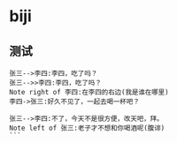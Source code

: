 # biji
## 测试

````sequencetitle: 序列图的展示
张三-->李四:李四，吃了吗？
张三-->>李四:李四，吃了吗？
Note right of 李四:在李四的右边(我是谁在哪里)
李四->张三:好久不见了，一起去喝一杯吧？

张三-->李四:不了，今天不是很方便，改天吧，拜。  
Note left of 张三:老子才不想和你喝酒呢(腹诽)
``` 